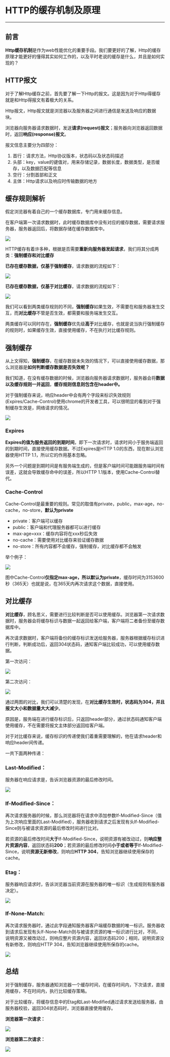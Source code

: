 # HTTP的缓存机制及原理

--------------

## 前言

**Http缓存机制**是作为web性能优化的重要手段。我们要更好的了解，Http的缓存原理才能更好的懂得其实如何工作的，以及平时老说的缓存是什么，并且是如何实现的？

## HTTP报文

对于了解Http缓存之前，首先要了解一下Http的报文。这是因为对于Http得缓存就是和Http得报文有着极大的关系。

Http报文，Http报文就是浏览器以及服务器之间进行通信是发送及响应的数据块。

浏览器向服务器请求数据时，发送**请求(request)报文**；服务器向浏览器返回数据时，返回**响应(response)报文**。

报文信息主要分为四部分：

1. 首行：请求方法，Http协议版本，状态码以及状态码描述
2. 头部：key，value的键值对，用来存储记录，数据长度，数据类型，是否缓存，以及数据匹配等信息
3. 空行：分割首部和正文
4. 主体：Http请求以及响应时传输数据的地方

## 缓存规则解析

假定浏览器有着自己的一个缓存数据库，专门用来缓存信息。

在客户端第一次请求数据时，此时缓存数据库中没有对应的缓存数据，需要请求服务器，服务器返回后，将数据存储在缓存数据库中。

![](https://ykitty.oss-cn-beijing.aliyuncs.com/photo/http%E7%AC%AC%E4%B8%80%E6%AC%A1%E8%AF%B7%E6%B1%82%E6%95%B0%E6%8D%AE.jpg)

HTTP缓存有着许多种，根据是否需要**重新向服务器发起请求**，我们将其分成两类：**强制缓存和对比缓存**

**已存在缓存数据，仅基于强制缓存**，请求数据的流程如下：

![](https://ykitty.oss-cn-beijing.aliyuncs.com/photo/%E5%BC%BA%E5%88%B6%E7%BC%93%E5%AD%98.jpg)

**已存在缓存数据，仅基于对比缓存**，请求数据的流程如下：

![](https://ykitty.oss-cn-beijing.aliyuncs.com/photo/%E5%AF%B9%E6%AF%94%E7%BC%93%E5%AD%98.jpg)

我们可以看到两类缓存规则的不同，**强制缓存**如果生效，不需要在和服务器发生交互，而**对比缓存**不管是否生效，都需要和服务端发生交互。

两类缓存可以同时存在，**强制缓存**优先级**高于**对比缓存，也就是说当执行强制缓存的规则时，如果缓存生效，直接使用缓存，不在执行对比缓存规则。

## 强制缓存

从上文得知，**强制缓存**，在缓存数据未失效的情况下，可以直接使用缓存数据，那么浏览器是**如何判断缓存数据是否失效呢？**

我们知道，在没有缓存数据的时候，浏览器向服务器请求数据时，服务器会将**数据以及缓存规则一并返回**，**缓存规则信息则包含在header中。**

对于强制缓存来说，响应header中会有两个字段来标识失效规则(Expires/Cache-Control)使用chrome的开发者工具，可以很明显的看到对于强制缓存生效是，网络请求的情况。

![](https://ykitty.oss-cn-beijing.aliyuncs.com/photo/%E7%BD%91%E7%BB%9C%E8%AF%B7%E6%B1%82%E6%83%85%E5%86%B5.jpg)

### Expires

**Expires的值为服务返回的到期时间**，即下一次请求时，请求时间小于服务端返回的到期时间，直接使用缓存数据。不过Expires是HTTP 1.0的东西，现在默认浏览器使用HTTP 1.1，所以它的作用基本忽略。

另外一个问题是到期时间是有服务端生成的，但是客户端时间可能跟服务端时间有误差，这就会导致缓存命中的误差，所以HTTP 1.1版本，使用Cache-Control替代。

### Cache-Control

Cache-Control是最重要的规则。常见的取值有private，public，max-age，no-cache，no-store，**默认为private**

- private：客户端可以缓存
- public：客户端和代理服务器都可以进行缓存
- max-age=xxx：缓存内容将在xxx秒后失效
- no-cache：需要使用对比缓存来验证缓存数据
- no-store：所有内容都不会缓存，强制缓存，对比缓存都不会触发

举个例子：

![](https://ykitty.oss-cn-beijing.aliyuncs.com/photo/%E5%BC%BA%E5%88%B6%E7%BC%93%E5%AD%98%E4%BE%8B%E5%AD%90.jpg)

图中Cache-Control**仅指定max-age，所以默认为private**，缓存时间为3153600秒（365天）也就是说，在365天内再次请求这个数据，直接使用。

## 对比缓存

**对比缓存**，顾名思义，需要进行比较判断是否可以使用缓存。浏览器第一次请求数据时，服务器会将缓存标识与数据一起返回给客户端，客户端将二者备份至缓存数据库中。

再次请求数据时，客户端将备份的缓存标识发送给服务器，服务器根据缓存标识进行判断，判断成功后，返回304状态码，通知客户端比较成功，可以使用缓存数据。

第一次访问：

![](https://ykitty.oss-cn-beijing.aliyuncs.com/photo/%E7%AC%AC%E4%B8%80%E6%AC%A1%E8%AE%BF%E9%97%AE.jpg)

第二次访问：

![](https://ykitty.oss-cn-beijing.aliyuncs.com/photo/%E7%AC%AC%E4%BA%8C%E6%AC%A1%E8%AE%BF%E9%97%AE.jpg)

通过两图的对比，我们可以清楚的发现，在**对比缓存生效时，状态码为304，并且报文大小和数据量大大减少**。

原因是，服务端在进行缓存标识后，只返回header部分，通过状态码通知客户端使用缓存，不在需要将报文主体部分返回给客户端。

对于对比缓存来说，缓存标识的传递使我们着重需要理解的，他在请求header和响应header间传递。

一共下面两种传递：

### Last-Modified：

服务器在响应请求是，告诉浏览器资源的最后修改时间。

![](https://ykitty.oss-cn-beijing.aliyuncs.com/photo/Last-Modified.jpg)

### If-Modified-Since：

再次请求服务器的时候，那么浏览器将在请求中添加参数If-Modified-Since（值为上次响应里面的Last-Modified），服务器收到请求之后发现有头If-Modified-Since则与被请求资源的最后修改时间进行比对。

若资源的最后修改时间**大于**If-Modified-Since，说明资源有被改动过，则**响应整片资源内容**，返回状态码**200**；若资源的最后修改时间**小于或者等于**If-Modified-Since，说明**资源无新修改**，则响应**HTTP 304**，告知浏览器继续使用保存的cache。

### Etag：

服务器响应请求时，告诉浏览器当前资源在服务器的唯一标识（生成规则有服务器决定）。

![](https://ykitty.oss-cn-beijing.aliyuncs.com/photo/Etag.jpg)

### If-None-Match:

再次请求服务器时，通过此字段通知服务器客户端缓存数据的唯一标识。服务器收到请求后发现有头If-None-Match则与被请求资源的唯一标识进行比对，不同，说明资源又被改动过，则响应整片资源内容，返回状态码200；相同，说明资源没有新修改，则响应HTTP 304，告知浏览器继续使用所保存的cache。

![](https://ykitty.oss-cn-beijing.aliyuncs.com/photo/If-None_Match.jpg)

## 总结

对于强制缓存，服务器通知浏览器一个缓存时间，在缓存时间内，下次请求，直接用缓存，不在时间内，执行比较缓存策略。

对于比较缓存，将缓存信息中的Etag和Last-Modified通过请求发送给服务器，由服务器校验，返回304状态码时，浏览器直接使用缓存。

**浏览器第一次请求：**

![](https://ykitty.oss-cn-beijing.aliyuncs.com/photo/%E7%AC%AC%E4%B8%80%E6%AC%A1%E8%AF%B7%E6%B1%82.jpg)

**浏览器第二次请求：**

![](https://ykitty.oss-cn-beijing.aliyuncs.com/photo/%E7%AC%AC%E4%BA%8C%E6%AC%A1%E8%AF%B7%E6%B1%82.jpg)





